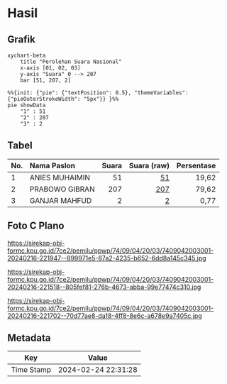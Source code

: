 # Hasil

## Grafik

```mermaid
xychart-beta
    title "Perolehan Suara Nasional"
    x-axis [01, 02, 03]
    y-axis "Suara" 0 --> 207
    bar [51, 207, 2]
```

```mermaid
%%{init: {"pie": {"textPosition": 0.5}, "themeVariables": {"pieOuterStrokeWidth": "5px"}} }%%
pie showData
    "1" : 51
    "2" : 207
    "3" : 2
```

## Tabel

| No. | Nama Paslon    | Suara | Suara (raw) | Persentase |
|:--- |:-------------- | -----:| -----------:| ----------:|
| 1   | ANIES MUHAIMIN | 51    | [51][p-1]   | 19,62      |
| 2   | PRABOWO GIBRAN | 207   | [207][p-2]  | 79,62      |
| 3   | GANJAR MAHFUD  | 2     | [2][p-3]    | 0,77       |


[p-1]: https://github.com/gigit-pemilu/pemilu-2024/blob/main/pilpres/hitung-suara/sub/74-sulawesi-tenggara/sub/09-konawe-utara/sub/04-molawe/sub/2003-awila/sub/001-tps/sub/paslon-1.txt
[p-2]: https://github.com/gigit-pemilu/pemilu-2024/blob/main/pilpres/hitung-suara/sub/74-sulawesi-tenggara/sub/09-konawe-utara/sub/04-molawe/sub/2003-awila/sub/001-tps/sub/paslon-2.txt
[p-3]: https://github.com/gigit-pemilu/pemilu-2024/blob/main/pilpres/hitung-suara/sub/74-sulawesi-tenggara/sub/09-konawe-utara/sub/04-molawe/sub/2003-awila/sub/001-tps/sub/paslon-3.txt

## Foto C Plano

https://sirekap-obj-formc.kpu.go.id/7ce2/pemilu/ppwp/74/09/04/20/03/7409042003001-20240216-221947--899971e5-87a2-4235-b652-6dd8a145c345.jpg

https://sirekap-obj-formc.kpu.go.id/7ce2/pemilu/ppwp/74/09/04/20/03/7409042003001-20240216-221518--805fef81-276b-4673-abba-99e77474c310.jpg

https://sirekap-obj-formc.kpu.go.id/7ce2/pemilu/ppwp/74/09/04/20/03/7409042003001-20240216-221702--70d77ae8-da18-4ff8-8e6c-a678e9a7405c.jpg


## Metadata

| Key        | Value               |
| ---------- | ------------------- |
| Time Stamp | 2024-02-24 22:31:28 |



